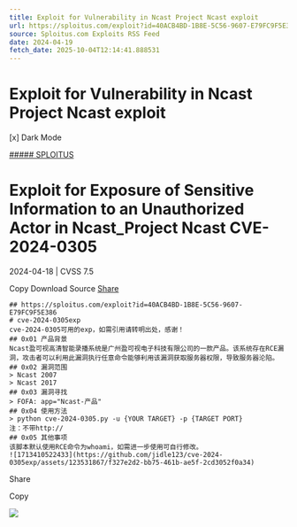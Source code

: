 ```yaml
---
title: Exploit for Vulnerability in Ncast Project Ncast exploit
url: https://sploitus.com/exploit?id=40ACB4BD-1B8E-5C56-9607-E79FC9F5E386&utm_source=rss&utm_medium=rss
source: Sploitus.com Exploits RSS Feed
date: 2024-04-19
fetch_date: 2025-10-04T12:14:41.888531
---
```


# Exploit for Vulnerability in Ncast Project Ncast exploit

[x]
Dark Mode

[##### SPLOITUS](/)

# Exploit for Exposure of Sensitive Information to an Unauthorized Actor in Ncast\_Project Ncast CVE-2024-0305

2024-04-18 | CVSS 7.5

Copy
Download
Source
[Share](#share-url)

```
## https://sploitus.com/exploit?id=40ACB4BD-1B8E-5C56-9607-E79FC9F5E386
# cve-2024-0305exp
cve-2024-0305可用的exp，如需引用请转明出处，感谢！
## 0x01 产品背景
Ncast盈可视高清智能录播系统是广州盈可视电子科技有限公司的一款产品。该系统存在RCE漏洞，攻击者可以利用此漏洞执行任意命令能够利用该漏洞获取服务器权限，导致服务器沦陷。
## 0x02 漏洞范围
> Ncast 2007
> Ncast 2017
## 0x03 漏洞寻找
> FOFA: app="Ncast-产品"
## 0x04 使用方法
> python cve-2024-0305.py -u {YOUR TARGET} -p {TARGET PORT}
注：不带http://
## 0x05 其他事项
该脚本默认使用RCE命令为whoami，如需进一步使用可自行修改。
![1713410522433](https://github.com/jidle123/cve-2024-0305exp/assets/123531867/f327e2d2-bb75-461b-ae5f-2cd3052f0a34)
```

Share

Copy

![](https://mc.yandex.ru/watch/54912310)